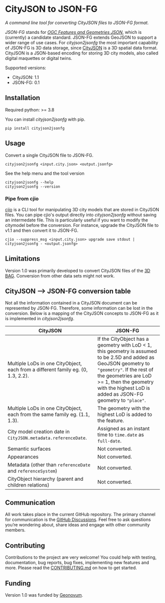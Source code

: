 # CityJSON to JSON-FG

*A command line tool for converting CityJSON files to JSON-FG format.*

*JSON-FG* stands for [*OGC Features and Geometries JSON*](https://github.com/opengeospatial/ogc-feat-geo-json), which is (currently) a candidate standard.
JSON-FG extends GeoJSON to support a wider range of use cases.
For *cityjson2jsonfg* the most important capability of JSON-FG is 3D data storage, since [CityJSON](https://www.cityjson.org/) is a 3D spatial data format.
CityJSON is a JSON-based encoding for storing 3D city models, also called digital maquettes or digital twins.

Supported versions:

- CityJSON: 1.1
- JSON-FG: 0.1

## Installation

Required python: >= 3.8

You can install *cityjson2jsonfg* with pip.

```shell
pip install cityjson2jsonfg
```

## Usage

Convert a single CityJSON file to JSON-FG.

```shell
cityjson2jsonfg <input.city.json> <output.jsonfg>
```

See the help menu and the tool version

```shell
cityjson2jsonfg --help
cityjson2jsonfg --version
```

### Pipe from cjio

[cjio]() is a CLI tool for manipulating 3D city models that are stored in CityJSON files.
You can pipe cjio's output directly into *cityjson2jsonfg* without saving an intermedate file.
This is particularly useful if you want to modify the citymodel before the conversion.
For instance, upgrade the CityJSON file to v1.1 and then convert it to JSON-FG.

```shell
cjio --suppress_msg <input.city.json> upgrade save stdout | cityjson2jsonfg - <output.jsonfg>
```

## Limitations

Version 1.0 was primarily developed to convert CityJSON files of the [3D BAG](https://3dbag.nl/en/viewer).
Conversion from other data sets might not work.

## CityJSON --> JSON-FG conversion table

Not all the information contained in a CityJSON document can be represented by JSON-FG.
Therefore, some information can be lost in the conversion.
Below is a mapping of the CityJSON concepts to JSON-FG as it is implemented in *cityjson2jsonfg*.

| CityJSON                                                                         | JSON-FG                                                                                                                                                                                                                                                         |
|----------------------------------------------------------------------------------|-----------------------------------------------------------------------------------------------------------------------------------------------------------------------------------------------------------------------------------------------------------------|
| Multiple LoDs in one CityObject, each from a different family eg. (0, 1.3, 2.2). | If the CityObject has a geometry with LoD < 1, this geometry is assumed to be 2.5D and added as GeoJSON geometry to `"geometry"`. If the rest of the geometries are LoD >= 1, then the geometry with the highest LoD is added as JSON-FG geometry to `"place"`. |
| Multiple LoDs in one CityObject, each from the same family eg. (1.1, 1.3).       | The geometry with the highest LoD is added to the feature.                                                                                                                                                                                                      |
| City model creation date in `CityJSON.metadata.referenceDate`.                   | Assigned as an instant time to `time.date` as `full-date`.                                                                                                                                                                                                      |
| Semantic surfaces                                                                | Not converted.                                                                                                                                                                                                                                                  |
| Appearances                                                                      | Not converted.                                                                                                                                                                                                                                                  |
| Metadata (other than `referenceDate` and `referenceSystem`)                      | Not converted.                                                                                                                                                                                                                                                  |
| CityObject hierarchy (parent and children relations)                             | Not converted.                                                                                                                                                                                                                                                  |

## Communication

All work takes place in the current GitHub repository.
The primary channel for communication is the [GitHub Discussions](https://github.com/3DGI/cityjson2jsonfg/discussions).
Feel free to ask questions you’re wondering about, share ideas and engage with other community members.

## Contributing

Contributions to the project are very welcome!
You could help with testing, documentation, bug reports, bug fixes, implementing new features and more.
Please read the [CONTRIBUTING.md](https://github.com/3DGI/cityjson2jsonfg/blob/master/CONTRIBUTING.md) on how to get started.

## Funding

Version 1.0 was funded by [Geonovum](https://www.geonovum.nl/).